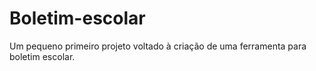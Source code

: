 # Boletim-escolar
Um pequeno primeiro projeto voltado à criação de uma ferramenta para boletim escolar.
